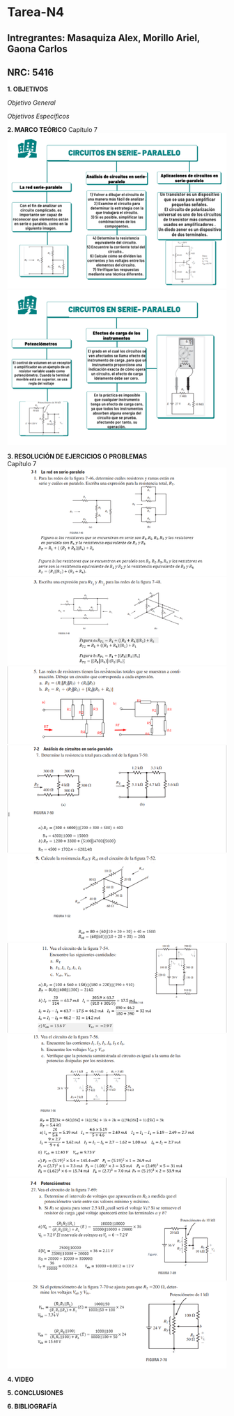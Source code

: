 # Tarea-N4
## Intregrantes: Masaquiza Alex, Morillo Ariel, Gaona Carlos
## NRC: 5416

**1. OBJETIVOS**

_Objetivo General_

_Objetivos Específicos_


**2. MARCO TEÓRICO**
Capítulo 7    
![Mapa 7]( https://github.com/AlexMP98/Tarea-N4/blob/main/Imagenes/Cap7.png )    
![Mapa 7.1]( https://github.com/AlexMP98/Tarea-N4/blob/main/Imagenes/Cap7_1.png )    



**3. RESOLUCIÓN DE EJERCICIOS O PROBLEMAS**   
Capítulo 7   
![1]( https://github.com/AlexMP98/Tarea-N4/blob/main/Imagenes/1.png )    
![3]( https://github.com/AlexMP98/Tarea-N4/blob/main/Imagenes/3.png )   
![5]( https://github.com/AlexMP98/Tarea-N4/blob/main/Imagenes/5.png )      
![7]( https://github.com/AlexMP98/Tarea-N4/blob/main/Imagenes/7.png )      
![9]( https://github.com/AlexMP98/Tarea-N4/blob/main/Imagenes/9.png )     
![11]( https://github.com/AlexMP98/Tarea-N4/blob/main/Imagenes/11.png )     
![13]( https://github.com/AlexMP98/Tarea-N4/blob/main/Imagenes/13.png )       
![27]( https://github.com/AlexMP98/Tarea-N4/blob/main/Imagenes/27.png )     
![29]( https://github.com/AlexMP98/Tarea-N4/blob/main/Imagenes/29.png )     

**4. VIDEO**

**5. CONCLUSIONES**

**6. BIBLIOGRAFÍA**


